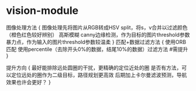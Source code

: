 # vision-module
图像处理方法
  {
      图像处理先将图片从RGB转成HSV
      split，将s，v合并以过滤颜色（橙色红色较好辨别）
      高斯模糊
      canny边缘检测，作为目标的图片threshold参数暴力点，作为输入的图片threshold参数较温柔
  }
匹配+数据过滤方法
  {
    使用ORB匹配
    使用percentile（去除开头0%的数据，结尾10%的数据）过滤方法   #需提升
  }
  
  提升方向
    {
      最好能排除远处圆圈的干扰，更精确的定位近处的圈
      是否有方法，可以定位远处的圈作为二级目标，路径规划更高效
      后期加上卡尔曼滤波预测，导航效果也许会更好？
    }
